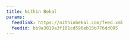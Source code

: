 ```yaml
---
title: Nithin Bekal
params:
  feedlink: https://nithinbekal.com/feed.xml
  feedid: bb9a3819a3f181cd596eb15b776dd005
---
```

